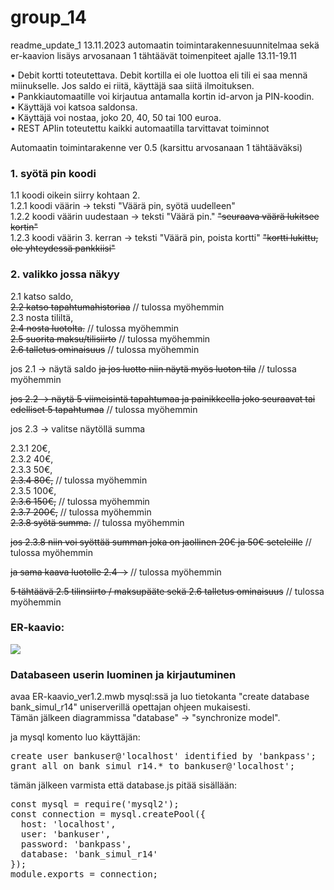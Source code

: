 # group_14

readme_update_1 13.11.2023
automaatin toimintarakennesuunnitelmaa sekä er-kaavion lisäys
arvosanaan 1 tähtäävät toimenpiteet ajalle 13.11-19.11

• Debit kortti toteutettava. Debit kortilla ei ole luottoa eli tili ei saa mennä miinukselle. Jos saldo ei riitä, käyttäjä saa siitä ilmoituksen.  
• Pankkiautomaatille voi kirjautua antamalla kortin id-arvon ja PIN-koodin.  
• Käyttäjä voi katsoa saldonsa.  
• Käyttäjä voi nostaa, joko 20, 40, 50 tai 100 euroa.  
• REST APIin toteutettu kaikki automaatilla tarvittavat toiminnot  

Automaatin toimintarakenne ver 0.5 (karsittu arvosanaan 1 tähtääväksi)


### 1. syötä pin koodi

1.1 koodi oikein siirry kohtaan 2.  
1.2.1 koodi väärin -> teksti "Väärä pin, syötä uudelleen"  
1.2.2 koodi väärin uudestaan -> teksti "Väärä pin." ~~"seuraava väärä lukitsee kortin"~~  
1.2.3 koodi väärin 3. kerran -> teksti "Väärä pin, poista kortti" ~~"kortti lukittu, ole yhteydessä pankkiisi"~~  


### 2. valikko jossa näkyy 

2.1 katso saldo,  
~~2.2 katso tapahtumahistoriaa~~ // tulossa myöhemmin  
2.3 nosta tililtä,  
~~2.4 nosta luotolta.~~ // tulossa myöhemmin  
~~2.5 suorita maksu/tilisiirto~~ // tulossa myöhemmin  
~~2.6 talletus ominaisuus~~ // tulossa myöhemmin  

jos 2.1 -> näytä saldo ~~ja jos luotto niin näytä myös luoton tila~~ // tulossa myöhemmin  

~~jos 2.2 -> näytä 5 viimeisintä tapahtumaa ja painikkeella joko seuraavat tai edelliset 5 tapahtumaa~~ // tulossa myöhemmin  

jos 2.3 -> valitse näytöllä summa  

2.3.1 20€,  
2.3.2 40€,  
2.3.3 50€,  
~~2.3.4 80€,~~ // tulossa myöhemmin  
2.3.5 100€,  
~~2.3.6 150€,~~ // tulossa myöhemmin  
~~2.3.7 200€,~~ // tulossa myöhemmin  
~~2.3.8 syötä summa.~~ // tulossa myöhemmin  

~~jos 2.3.8 niin voi syöttää summan joka on jaollinen 20€ ja 50€ seteleille~~ // tulossa myöhemmin  

~~ja sama kaava luotolle 2.4 ->~~ // tulossa myöhemmin  

~~5 tähtäävä 2.5 tilinsiirto / maksupääte sekä 2.6 talletus ominaisuus~~ // tulossa myöhemmin  

### ER-kaavio:


<img src=ER-kaavio_kuva_ver1.2.png>

### Databaseen userin luominen ja kirjautuminen  

avaa ER-kaavio_ver1.2.mwb mysql:ssä ja luo tietokanta "create database bank_simul_r14" uniserverillä opettajan ohjeen mukaisesti.  
Tämän jälkeen diagrammissa "database" -> "synchronize model".

ja mysql komento luo käyttäjän:
<pre>
create user bankuser@'localhost' identified by 'bankpass';
grant all on bank_simul_r14.* to bankuser@'localhost';
</pre>

tämän jälkeen varmista että database.js pitää sisällään:  
<pre>
const mysql = require('mysql2');
const connection = mysql.createPool({
  host: 'localhost',
  user: 'bankuser',
  password: 'bankpass',
  database: 'bank_simul_r14'
});
module.exports = connection;
</pre>